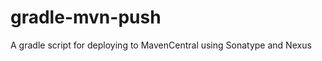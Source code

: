 gradle-mvn-push
===============

A gradle script for deploying to MavenCentral using Sonatype and Nexus
